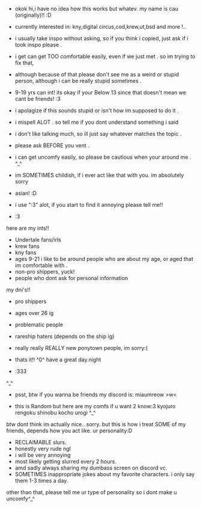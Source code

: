 - okok hi,i have no idea how this works but whatev. my name is cau (originally)!! :D


- currently interested in: kny,digital circus,cod,krew,ut,bsd and more !..



- i usually take inspo without asking, so if you think i copied, just ask if i took inspo please .


- i get can get TOO comfortable easily, even if we just met . so im trying to fix that,

 
- although because of that please don't see me as a weird or stupid person, although i can be really stupid sometimes .


- 9-19 yrs can int! its okay if your Below 13 since that doesn't mean we cant be friends! :3


- i apolagize if this sounds stupid or isn't how im supposed to do it .


- i mispell ALOT . so tell me if you dont understand something i said


- i don't like talking much, so ill just say whatever matches the topic .

 
- please ask BEFORE you vent .


- i can get uncomfy easily, so please be cautious when your around me . ^_^

 
- im SOMETIMES childish, if i ever act like that with you. im absolutely sorry


- asian! :D


- i use ":3" alot, if you start to find it annoying please tell me!!


- :3


here are my ints!!

- Undertale fans/irls
- krew fans
- kny fans
- ages 9-21 i like to be around people who are about my age, or aged that im comfortable with .
- non-pro shippers, yuck!
- people who dont ask for personal information



my dni's!!

- pro shippers
- ages over 26 ig
- problematic people
- rareship haters (depends on the ship ig)
- really really REALLY new ponytown people, im sorry:(
- thats it!! ^0^ have a great day.night




- :333


^_^ 

- psst, btw if you wanna be friends my discord is: miaumreow >w<

- this is Random but here are my comfs if u want 2 know:3
 kyojuro rengoku
shinobu kocho
urogi ^_^




btw dont think im actually nice.. sorry. but this is how i treat SOME of my friends, depends how you act like. ur personality:D

- RECLAIMABLE slurs.
- honestly very rude ngl
- i will be very annoying
- most likely getting slurred every 2 hours.
- amd sadly always sharing my dumbass screen on discord vc.
- SOMETIMES inappropriate jokes about my favorite characters. i only say them 1-3 times a day.


other than that, please tell me ur type of personality so i dont make u uncomfy^_^
<!--
EndlessSlumber/EndlessSlumber is a ✨ special ✨ repository because its `README.md` (this file) appears on your GitHub profile.
You can click the Preview link to take a look at your changes.
--->
